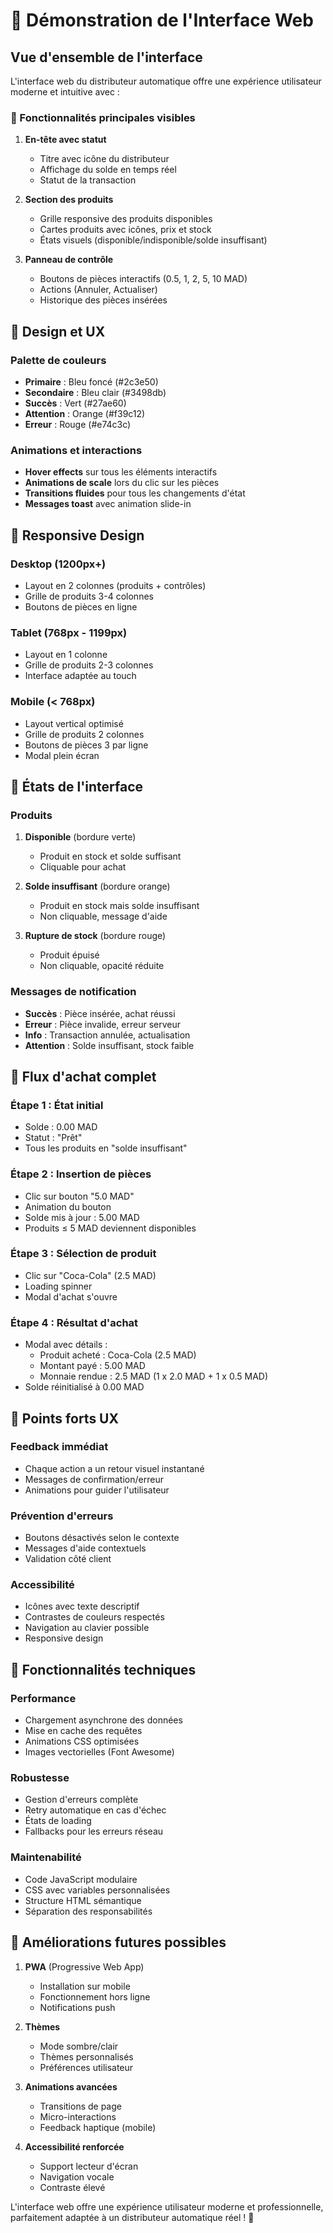 # 🎨 Démonstration de l'Interface Web

## Vue d'ensemble de l'interface

L'interface web du distributeur automatique offre une expérience utilisateur moderne et intuitive avec :

### 🎯 Fonctionnalités principales visibles

1. **En-tête avec statut**
   - Titre avec icône du distributeur
   - Affichage du solde en temps réel
   - Statut de la transaction

2. **Section des produits**
   - Grille responsive des produits disponibles
   - Cartes produits avec icônes, prix et stock
   - États visuels (disponible/indisponible/solde insuffisant)

3. **Panneau de contrôle**
   - Boutons de pièces interactifs (0.5, 1, 2, 5, 10 MAD)
   - Actions (Annuler, Actualiser)
   - Historique des pièces insérées

## 🎨 Design et UX

### Palette de couleurs
- **Primaire** : Bleu foncé (#2c3e50)
- **Secondaire** : Bleu clair (#3498db)
- **Succès** : Vert (#27ae60)
- **Attention** : Orange (#f39c12)
- **Erreur** : Rouge (#e74c3c)

### Animations et interactions
- **Hover effects** sur tous les éléments interactifs
- **Animations de scale** lors du clic sur les pièces
- **Transitions fluides** pour tous les changements d'état
- **Messages toast** avec animation slide-in

## 📱 Responsive Design

### Desktop (1200px+)
- Layout en 2 colonnes (produits + contrôles)
- Grille de produits 3-4 colonnes
- Boutons de pièces en ligne

### Tablet (768px - 1199px)
- Layout en 1 colonne
- Grille de produits 2-3 colonnes
- Interface adaptée au touch

### Mobile (< 768px)
- Layout vertical optimisé
- Grille de produits 2 colonnes
- Boutons de pièces 3 par ligne
- Modal plein écran

## 🔄 États de l'interface

### Produits
1. **Disponible** (bordure verte)
   - Produit en stock et solde suffisant
   - Cliquable pour achat

2. **Solde insuffisant** (bordure orange)
   - Produit en stock mais solde insuffisant
   - Non cliquable, message d'aide

3. **Rupture de stock** (bordure rouge)
   - Produit épuisé
   - Non cliquable, opacité réduite

### Messages de notification
- **Succès** : Pièce insérée, achat réussi
- **Erreur** : Pièce invalide, erreur serveur
- **Info** : Transaction annulée, actualisation
- **Attention** : Solde insuffisant, stock faible

## 🛒 Flux d'achat complet

### Étape 1 : État initial
- Solde : 0.00 MAD
- Statut : "Prêt"
- Tous les produits en "solde insuffisant"

### Étape 2 : Insertion de pièces
- Clic sur bouton "5.0 MAD"
- Animation du bouton
- Solde mis à jour : 5.00 MAD
- Produits ≤ 5 MAD deviennent disponibles

### Étape 3 : Sélection de produit
- Clic sur "Coca-Cola" (2.5 MAD)
- Loading spinner
- Modal d'achat s'ouvre

### Étape 4 : Résultat d'achat
- Modal avec détails :
  - Produit acheté : Coca-Cola (2.5 MAD)
  - Montant payé : 5.00 MAD
  - Monnaie rendue : 2.5 MAD (1 x 2.0 MAD + 1 x 0.5 MAD)
- Solde réinitialisé à 0.00 MAD

## 🎯 Points forts UX

### Feedback immédiat
- Chaque action a un retour visuel instantané
- Messages de confirmation/erreur
- Animations pour guider l'utilisateur

### Prévention d'erreurs
- Boutons désactivés selon le contexte
- Messages d'aide contextuels
- Validation côté client

### Accessibilité
- Icônes avec texte descriptif
- Contrastes de couleurs respectés
- Navigation au clavier possible
- Responsive design

## 🔧 Fonctionnalités techniques

### Performance
- Chargement asynchrone des données
- Mise en cache des requêtes
- Animations CSS optimisées
- Images vectorielles (Font Awesome)

### Robustesse
- Gestion d'erreurs complète
- Retry automatique en cas d'échec
- États de loading
- Fallbacks pour les erreurs réseau

### Maintenabilité
- Code JavaScript modulaire
- CSS avec variables personnalisées
- Structure HTML sémantique
- Séparation des responsabilités

## 🚀 Améliorations futures possibles

1. **PWA** (Progressive Web App)
   - Installation sur mobile
   - Fonctionnement hors ligne
   - Notifications push

2. **Thèmes**
   - Mode sombre/clair
   - Thèmes personnalisés
   - Préférences utilisateur

3. **Animations avancées**
   - Transitions de page
   - Micro-interactions
   - Feedback haptique (mobile)

4. **Accessibilité renforcée**
   - Support lecteur d'écran
   - Navigation vocale
   - Contraste élevé

L'interface web offre une expérience utilisateur moderne et professionnelle, parfaitement adaptée à un distributeur automatique réel ! 🎉
